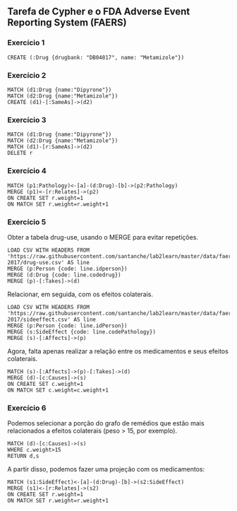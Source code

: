 ## Tarefa de Cypher e o FDA Adverse Event Reporting System (FAERS)

### Exercício 1

~~~cypher
CREATE (:Drug {drugbank: "DB04817", name: "Metamizole"})
~~~

### Exercício 2

~~~cypher
MATCH (d1:Drug {name:"Dipyrone"})
MATCH (d2:Drug {name:"Metamizole"})
CREATE (d1)-[:SameAs]->(d2)
~~~

### Exercício 3

~~~cypher
MATCH (d1:Drug {name:"Dipyrone"})
MATCH (d2:Drug {name:"Metamizole"})
MATCH (d1)-[r:SameAs]->(d2)
DELETE r
~~~

### Exercício 4

~~~cypher
MATCH (p1:Pathology)<-[a]-(d:Drug)-[b]->(p2:Pathology)
MERGE (p1)<-[r:Relates]->(p2)
ON CREATE SET r.weight=1
ON MATCH SET r.weight=r.weight+1
~~~

### Exercício 5

Obter a tabela drug-use, usando o MERGE para evitar repetições.

~~~cypher
LOAD CSV WITH HEADERS FROM 'https://raw.githubusercontent.com/santanche/lab2learn/master/data/faers-2017/drug-use.csv' AS line
MERGE (p:Person {code: line.idperson})
MERGE (d:Drug {code: line.codedrug})
MERGE (p)-[:Takes]->(d)
~~~

Relacionar, em seguida, com os efeitos colaterais.

~~~cypher
LOAD CSV WITH HEADERS FROM 'https://raw.githubusercontent.com/santanche/lab2learn/master/data/faers-2017/sideeffect.csv' AS line
MERGE (p:Person {code: line.idPerson})
MERGE (s:SideEffect {code: line.codePathology})
MERGE (s)-[:Affects]->(p)
~~~

Agora, falta apenas realizar a relação entre os medicamentos e seus efeitos colaterais.

~~~cypher
MATCH (s)-[:Affects]->(p)-[:Takes]->(d)
MERGE (d)-[c:Causes]->(s)
ON CREATE SET c.weight=1
ON MATCH SET c.weight=c.weight+1
~~~

### Exercício 6

Podemos selecionar a porção do grafo de remédios que estão mais relacionados a efeitos colaterais (peso > 15, por exemplo).

~~~cypher
MATCH (d)-[c:Causes]->(s)
WHERE c.weight>15
RETURN d,s
~~~

A partir disso, podemos fazer uma projeção com os medicamentos:

~~~cypher
MATCH (s1:SideEffect)<-[a]-(d:Drug)-[b]->(s2:SideEffect)
MERGE (s1)<-[r:Relates]->(s2)
ON CREATE SET r.weight=1
ON MATCH SET r.weight=r.weight+1
~~~